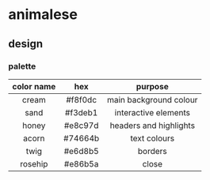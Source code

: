 # animalese

## design

### palette

<!-- todo: add colour swatches -->
| color name |   hex   |        purpose         |
| :--------: | :-----: | :--------------------: |
|   cream    | #f8f0dc | main background colour |
|    sand    | #f3deb1 |  interactive elements  |
|   honey    | #e8c97d | headers and highlights |
|   acorn    | #74664b |      text colours      |
|    twig    | #e6d8b5 |        borders         |
|  rosehip   | #e86b5a |         close          |